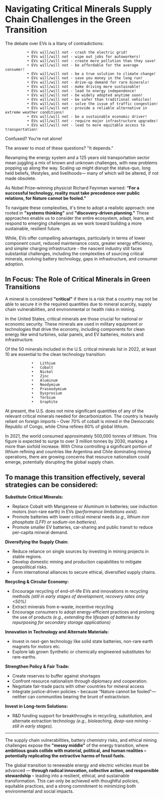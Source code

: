 # Navigating Critical Minerals Supply Chain Challenges in the Green Transition

  The debate over EVs is a litany of contradictions:
  
              •	EVs will/will not - crash the electric grid!
              •	EVs will/will not - wipe out jobs for autoworkers!
              •	EVs will/will not - create more pollution than they save!
              •	EVs will/will not - be affordable for the average consumer!
              •	EVs will/will not - be a true solution to climate change!
              •	EVs will/will not - save you money in the long run!
              •	EVs will/will not - drive-up demand for rare minerals!
              •	EVs will/will not - make driving more sustainable!
              •	EVs will/will not - lead to energy independence!
              •	EVs will/will not - be widely adopted anytime soon!
              •	EVs will/will not - be safer than traditional vehicles!
              •	EVs will/will not - solve the issue of traffic congestion!
              •	EVs will/will not - provide a reliable alternative in extreme weather conditions!
              •	EVs will/will not - be a sustainable economic driver!
              •	EVs will/will not - require major infrastructure upgrades!
              •	EVs will/will not - lead to more equitable access to transportation!
              
Confused? You’re not alone!

The answer to most of these questions? "It depends."

Revamping the energy system and a 125 years old transportation sector mean juggling a mix of known and unknown challenges, with new problems popping up along the way. Scaling up might disrupt the status-quo, long held beliefs, lifestyles, and livelihoods— many of which will be altered, if not made obsolete.

As Nobel Prize–winning physicist Richard Feynman warned: __“For a successful technology, reality must take precedence over public relations, for Nature cannot be fooled.”__

To navigate these complexities, it's time to adopt a realistic approach: one rooted in __"systems thinking"__ and __"discovery-driven planning."__ These approaches enable us to consider the entire ecosystem, adapt, learn, and respond to emerging challenges as we work toward building a more sustainable, resilient future.

While, EVs offer compelling advantages, particularly in terms of lower component count, reduced maintenance costs, greater energy efficiency, and simpler charging infrastructure - the nascent industry still faces substantial challenges, including the complexities of sourcing critical minerals, evolving battery technology, gaps in infrastructure, and consumer adoption.

## In Focus: The Role of Critical Minerals in Green Transitions

A mineral is considered __"critical"__ if there is a risk that a country may not be able to secure it in the required quantities due to mineral scarcity, supply chain vulnerabilities, and environmental or health risks in mining.

In the United States, critical minerals are those crucial for national or economic security. These minerals are used in military equipment or technologies that drive the economy, including components for clean energy like wind turbines, solar panels, and EV batteries, motors and infrastructure. 

Of the 50 minerals included in the U.S. critical minerals list in 2022, at least 10 are essential to the clean technology transition:

                •	Lithium 
                •	Cobalt 
                •	Nickel 
                •	Zinc 
                •	Aluminum 
                •	Neodymium 
                •	Praseodymium 
                •	Dysprosium 
                •	Terbium 
                •	Graphite 
                
At present, the U.S. does not mine significant quantities of any of the relevant critical minerals needed for decarbonization. The country is heavily reliant on foreign imports – Over 70% of cobalt is mined in the Democratic Republic of Congo, while China refines 60% of global lithium.

In 2021, the world consumed approximately 500,000 tonnes of lithium. This figure is expected to surge to over 3 million tonnes by 2030, marking a more than sixfold increase. With China controlling a significant portion of lithium refining and countries like Argentina and Chile dominating mining operations, there are growing concerns that resource nationalism could emerge, potentially disrupting the global supply chain.

__To manage this transition effectively, several strategies can be considered:__
--

__Substitute Critical Minerals:__

-   Replace Cobalt with Manganese or Aluminum in batteries; use induction motors (non-rare earth) in EVs _*(performance limitations exist).*_
-   Promote batteries with lower critical mineral needs _*(e.g., lithium iron phosphate (LFP) or sodium-ion batteries).*_
-   Promote smaller EV batteries, car-sharing and public transit to reduce per-capita mineral demand.

__Diversifying the Supply Chain:__

- Reduce reliance on single sources by investing in mining projects in stable regions. 
- Develop domestic mining and production capabilities to mitigate geopolitical risks. 
- Form international alliances to secure ethical, diversified supply chains.

__Recycling & Circular Economy:__

- Encourage recycling of end-of-life EVs and innovations in recycling methods _*(still in early stages of development, recovery rates only <50%)*_
- Extract minerals from e-waste, incentive recycling
- Encourage consumers to adopt energy-efficient practices and prolong the use of products _*(e.g., extending the lifespan of batteries by repurposing for secondary storage applications)*_

__Innovation in Technology and Alternate Materials:__

- Invest in next-gen technology like solid state batteries, non-rare earth magnets for motors etc.
- Explore lab grown Synthetic or chemically engineered substitutes for rare-earths.

__Strengthen Policy & Fair Trade:__

- Create reserves to buffer against shortages
- Confront resource nationalism through diplomacy and cooperation.
- Negotiate fair-trade pacts with other countries for mineral access
- Integrate justice-driven policies – because “Nature cannot be fooled"—neither can communities bearing the brunt of extractivism.

__Invest in Long-term Solutions:__

- R&D funding support for breakthroughs in recycling, substitution, and alternate extraction technology _*(e.g., bioleaching, deep-sea mining - still in early stages).*_
---

The supply chain vulnerabilities, battery chemistry risks, and ethical mining challenges expose the __"messy middle"__ of the energy transition, where __ambitious goals collide with material, political, and human realities – potentially replicating the extractive harms of fossil fuels.__

The global transition to renewable energy and electric vehicles must be advanced — __through radical innovation, collective action, and responsible stewardship__ – leading into a resilient, ethical, and sustainable transformation. This can only be achieved with thoughtful policies, equitable practices, and a strong commitment to minimizing both environmental and social impacts. 




